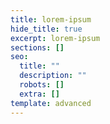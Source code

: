 ```yaml
---
title: lorem-ipsum
hide_title: true
excerpt: lorem-ipsum
sections: []
seo:
  title: ""
  description: ""
  robots: []
  extra: []
template: advanced
---
```

